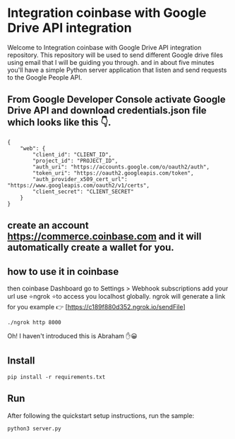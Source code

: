 # Integration coinbase with Google Drive API integration 

Welcome to Integration coinbase with Google Drive API integration repository. This repository will be used to send different Google drive files using email that I will be guiding you through. and in about five minutes you'll have a simple Python server application that listen and send
requests to the Google People API.

## From Google Developer Console activate Google Drive API and download credentials.json file which looks like this 👇.

```
{
    "web": {
        "client_id": "CLIENT_ID",
        "project_id": "PROJECT_ID",
        "auth_uri": "https://accounts.google.com/o/oauth2/auth",
        "token_uri": "https://oauth2.googleapis.com/token",
        "auth_provider_x509_cert_url": "https://www.googleapis.com/oauth2/v1/certs",
        "client_secret": "CLIENT_SECRET"
    }
}
```

## create an account https://commerce.coinbase.com and it will automatically create a wallet for you.




## how to use it in coinbase
then coinbase Dashboard go to Settings > Webhook subscriptions add your url use ⭐ngrok ⭐to access you localhost globally. ngrok will generate a link for you example 👉 [https://c189f880d352.ngrok.io/sendFile]

```
./ngrok http 8000
```

Oh! I haven't introduced this is Abraham ✋😀

## Install

```
pip install -r requirements.txt
```

## Run

After following the quickstart setup instructions, run the sample:

```
python3 server.py
```

